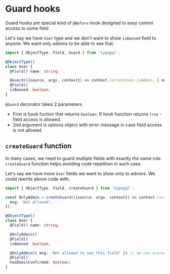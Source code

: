 # Guard hooks

Guard hooks are special kind of `@Before` hook designed to easy control access to some field

Let's say we have `User` type and we don't want to show `isBanned` field to anyone. We want only admins to be able to see that.

```ts
import { ObjectType, Field, Guard } from 'typegql';

@ObjectType()
class User {
  @Field() name: string;

  @Guard(({source, args, context}) => context.currentUser.isAdmin, { msg: 'Not allowed' })
  @Field()
  isBanned: boolean;
}
```

`@Guard` decorator takes 2 parameters.

* First is hook fuction that returns `boolean`. If hook function returns `true` - field access is allowed.
* 2nd argument is options object with error message in case field access is not allowed

## `createGuard` function

In many cases, we need to guard multiple fields with exactly the same rule. `createGuard` function helps avoiding code repetition in such case.

Let's say we have more `User` fields we want to show only to admins. We could rewrite above code with:

```ts
import { ObjectType, Field, createGuard } from 'typegql';

const OnlyAdmin = createGuard(({source, args, context}) => context.currentUser.isAdmin, {
  msg: 'Not allowed',
});

@ObjectType()
class User {
  @Field() name: string;

  @OnlyAdmin()
  @Field()
  isBanned: boolean;

  @OnlyAdmin({ msg: 'Not allowed to see this field' }) // we can overwrite guard options defined in `createGuard`
  @Field()
  hasEmailConfirmed: boolean;
}
```
